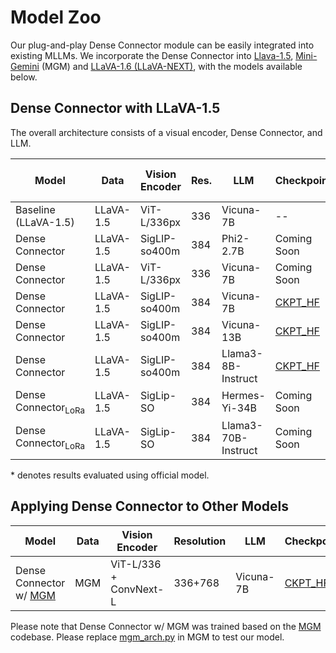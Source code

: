 # Model Zoo
Our plug-and-play Dense Connector module can be easily integrated into existing MLLMs. 
We incorporate the Dense Connector into [Llava-1.5](https://github.com/haotian-liu/LLaVA), [Mini-Gemini](https://github.com/dvlab-research/MGM) (MGM) and [LLaVA-1.6 (LLaVA-NEXT)](https://llava-vl.github.io/blog/2024-01-30-llava-next/), with the models available below.

<!-- In Desnse connector, we evaluate our models across 19 diverse benchmarks, including 11 image benchmarks and 8 video benchmarks. -->

<!--
## 🔥 Dense Connector with LLaVA-1.6
LLaVA-1.6†: 

To further explore the performance of the dense connector across different architectures
Using only data from llava-1.5, the dense connector surpassed llava-next in several benchmarks.

| Model | Data | Vision Encoder | Res. | LLM | Checkpoint | TextVQA | SQA<sup>I</sup>|  GQA  | MMMU | LLaVA-Bench-Wild | MM-Bench | MM-Vet | MathVista 
|----------|---------|---------|---------|----------|:-----------:|---|---|---|---|---|---|---|---|
| Baseline (LLaVA-1.6) | LLaVA-1.6† | CLIP-L/336px | AnyRes | Vicuna-7B | -- | 64.9 | 70.1 | 64.2 | 35.8 | 81.6 | 67.4 | 43.9 | 34.6
| Dense Connector | LLaVA-1.5 | CLIP-L/336px | AnyRes | Vicuna-7B | Coming Soon | 65.6 | 70.5 | 64.6 | 37.6 | 66.9 | 67.4 | 34.8 | 27.0
| Dense Connector | LLaVA-1.5 | SigLIP-so400m | AnyRes | Vicuna-7B | Coming Soon | 66.5 | 69.3 | 64.8 | 36.3 | 70.7 | 67.2 | 34.8 | 27.0
| Dense Connector | MGM | SigLIP-so400m | AnyRes | Vicuna-7B | Coming Soon | 70.0 | 72.0 | 63.9 | 35.8 | 88.8 | 69.2 | 44.4 | 32.7
-->

## Dense Connector with LLaVA-1.5

The overall architecture consists of a visual encoder, Dense Connector, and LLM.

| Model | Data | Vision Encoder | Res. | LLM | Checkpoint | TextVQA | SQA<sup>I</sup>|  GQA  | MMMU | LLaVA-Bench-Wild | MM-Bench | MM-Vet | MathVista 
|----------|----------|----------|----------|-----------|----------|---|---|---|---|---|---|---|---|
| Baseline (LLaVA-1.5) | LLaVA-1.5 | ViT-L/336px | 336 | Vicuna-7B  | -- | 58.2 | 66.8 | 62.0 | 35.3* | 65.4 | 64.3 | 31.1 | 24.9*
| Dense Connector | LLaVA-1.5 | SigLIP-so400m | 384 | Phi2-2.7B | Coming Soon | 55.8 | 70.3 | 61.5 | 36.6 | 65.1 | 70.5 | 33.8 | 28.2
| Dense Connector | LLaVA-1.5 | ViT-L/336px | 336 | Vicuna-7B | Coming Soon | 59.2 | 69.5 | 63.8 | 34.8 | 66.1 | 66.8 | 32.7 | 26.9
| Dense Connector | LLaVA-1.5 | SigLIP-so400m | 384 | Vicuna-7B | [CKPT_HF](https://huggingface.co/HuanjinYao/DenseConnector-v1.5-7B) | 62.6 | 70.5 | 64.4 | 36.7 | 67.4 | 74.4 | 35.4 | 25.5
| Dense Connector | LLaVA-1.5 | SigLIP-so400m | 384 | Vicuna-13B | [CKPT_HF](https://huggingface.co/HuanjinYao/DenseConnector-v1.5-13B) | 64.7 | 73.0 | 65.4 | 34.3 | 73.6 | 71.4 | 41.6 | 29.6
| Dense Connector | LLaVA-1.5 | SigLIP-so400m | 384 | Llama3-8B-Instruct | [CKPT_HF](https://huggingface.co/HuanjinYao/DenseConnector-v1.5-8B) | 62.2 | 75.2 | 65.1 | 40.4 | 68.8 | 74.4 | 34.6 | 28.6
| Dense Connector<sub>LoRa</sub> | LLaVA-1.5 | SigLip-SO | 384 | Hermes-Yi-34B | Coming Soon | 66.7 | 82.4 | 64.0 | 47.1 | 75.1 | 77.7 | 41.0 | 33.5
| Dense Connector<sub>LoRa</sub> | LLaVA-1.5 | SigLip-SO | 384 | Llama3-70B-Instruct | Coming Soon | 66.0 | 82.4 | 64.0 | 47.0 | 74.5 | 79.4 | 46.1 | 32.9

\* denotes results evaluated using official model.


## Applying Dense Connector to Other Models

| Model | Data | Vision Encoder | Resolution | LLM | Checkpoint 
|----------|---------|---------|---------|----------|-----------
| Dense Connector w/ [MGM](https://github.com/dvlab-research/MGM) | MGM | ViT-L/336 + ConvNext-L | 336+768 | Vicuna-7B | [CKPT_HF](https://huggingface.co/HuanjinYao/DenseConnector-with-mgm-7B) | 

Please note that Dense Connector w/ MGM was trained based on the [MGM](https://github.com/dvlab-research/MGM) codebase. Please replace [mgm_arch.py](https://huggingface.co/HuanjinYao/DenseConnector-with-mgm-7B/blob/main/mgm_arch.py) in MGM to test our model.

<!--| SQA<sup>I</sup> | VQAv2 | GQA | VizWiz | MM-Bench | MM-Bench-CN |MM-Vet | MMMU | MathVista |LLaVA-Bench-Wild | MME | TextVQA | POPE
|----------|---------|---------|----------|-----------|---|---|---|---|---|---|---|---|---|---|---|---|---|


## Video BenchMark

| Model | Data | Resolution | LLM | Checkpoint | SQA<sup>I</sup> | VQAv2 | GQA | VizWiz | MM-Bench | MM-Bench-CN |MM-Vet | MMMU | MathVista |LLaVA-Bench-Wild | MME | TextVQA | POPE 
|----------|---------|---------|----------|-----------|---|---|---|---|---|---|---|---|---|---|---|---|---|
| Dense Connector | LLaVA | 336+ | Vicuna-7B | Coming Soon |  -->

